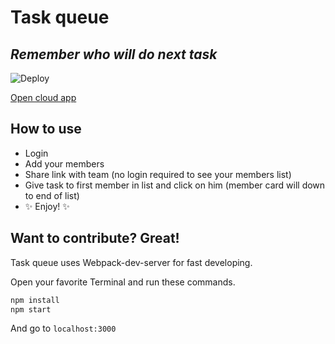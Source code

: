 # Task queue
## _Remember who will do next task_

![Deploy](https://github.com/guljeny/TaskQueue/actions/workflows/firebase-hosting-merge.yml/badge.svg)

[Open cloud app](https://taskqueue-3219f.web.app)

## How to use

- Login
- Add your members
- Share link with team (no login required to see your members list)
- Give task to first member in list and click on him (member card will down to end of list)
- ✨ Enjoy! ✨

## Want to contribute? Great!

Task queue uses Webpack-dev-server for fast developing.

Open your favorite Terminal and run these commands.

```sh
npm install
npm start
```

And go to `localhost:3000`
